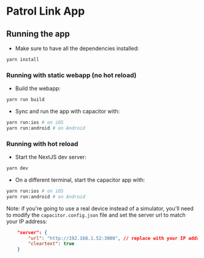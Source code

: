 # Patrol Link App

## Running the app

- Make sure to have all the dependencies installed:

```bash
yarn install
```

### Running with static webapp (no hot reload)

- Build the webapp:

```bash
yarn run build
```

- Sync and run the app with capacitor with:

```bash
yarn run:ios # on iOS
yarn run:android # on Android
```

### Running with hot reload

- Start the NextJS dev server:

```bash
yarn dev
```

- On a different terminal, start the capacitor app with:

```bash
yarn run:ios # on iOS
yarn run:android # on Android
```

Note: if you're going to use a real device instead of a simulator, you'll need to modify the `capacitor.config.json` file and set the server url to match your IP address:

```json
    "server": {
        "url": "http://192.168.1.52:3000", // replace with your IP address
        "cleartext": true
    }
```
